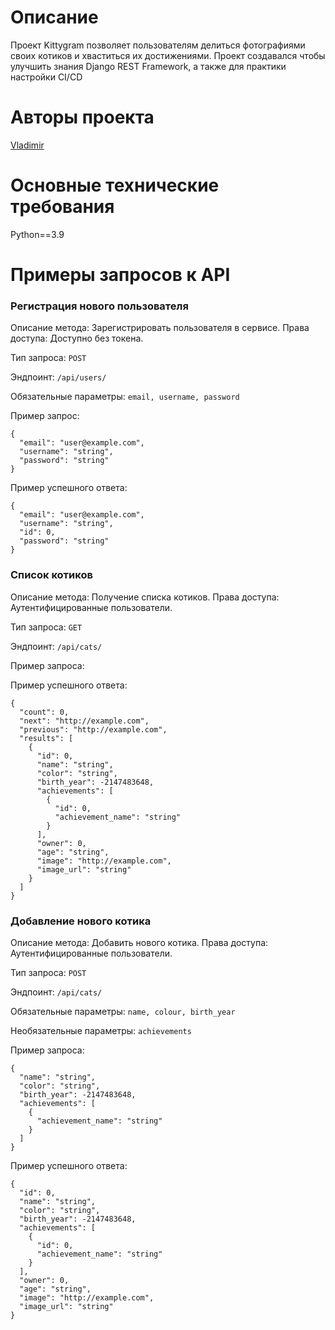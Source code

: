 # Описание

Проект Kittygram позволяет пользователям делиться фотографиями своих котиков и хваститься их достижениями. Проект создавался чтобы улучшить знания Django REST Framework, а также для практики настройки CI/CD

# Авторы проекта

[Vladimir](https://github.com/Voven007)

# Основные технические требования

Python==3.9

# Примеры запросов к API

### Регистрация нового пользователя

Описание метода: Зарегистрировать пользователя в сервисе. Права доступа: Доступно без токена.

Тип запроса: `POST`

Эндпоинт: `/api/users/`

Обязательные параметры: `email, username, password`

Пример запрос:

```
{
  "email": "user@example.com",
  "username": "string",
  "password": "string"
}
```

Пример успешного ответа:

```
{
  "email": "user@example.com",
  "username": "string",
  "id": 0,
  "password": "string"
}
```

### Cписок котиков

Описание метода: Получение списка котиков. Права доступа: Аутентифицированные пользователи.

Тип запроса: `GET`

Эндпоинт: `/api/cats/`

Пример запроса:

Пример успешного ответа:

```
{
  "count": 0,
  "next": "http://example.com",
  "previous": "http://example.com",
  "results": [
    {
      "id": 0,
      "name": "string",
      "color": "string",
      "birth_year": -2147483648,
      "achievements": [
        {
          "id": 0,
          "achievement_name": "string"
        }
      ],
      "owner": 0,
      "age": "string",
      "image": "http://example.com",
      "image_url": "string"
    }
  ]
}
```

### Добавление нового котика

Описание метода: Добавить нового котика. Права доступа: Аутентифицированные пользователи.

Тип запроса: `POST`

Эндпоинт: `/api/cats/`

Обязательные параметры: `name, colour, birth_year`

Необязательные параметры: `achievements`

Пример запроса:

```
{
  "name": "string",
  "color": "string",
  "birth_year": -2147483648,
  "achievements": [
    {
      "achievement_name": "string"
    }
  ]
}
```

Пример успешного ответа:

```
{
  "id": 0,
  "name": "string",
  "color": "string",
  "birth_year": -2147483648,
  "achievements": [
    {
      "id": 0,
      "achievement_name": "string"
    }
  ],
  "owner": 0,
  "age": "string",
  "image": "http://example.com",
  "image_url": "string"
}
```
